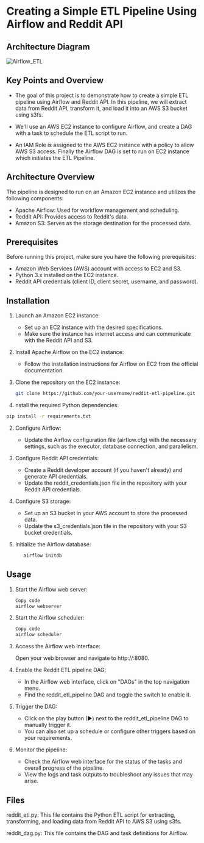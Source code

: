 # Creating a Simple ETL Pipeline Using Airflow and Reddit API


## Architecture Diagram

![Airflow_ETL](https://user-images.githubusercontent.com/100070155/231428004-992b0287-439f-49ef-b486-f56df73a552b.png)


## Key Points and Overview

+ The goal of this project is to demonstrate how to create a simple ETL pipeline using Airflow and Reddit API. In this pipeline, we will extract data from Reddit API, transform it, and load it into an AWS S3 bucket using s3fs. 

+ We'll use an AWS EC2 instance to configure Airflow, and create a DAG with a task to schedule the ETL script to run. 

+ An IAM Role is assigned to the AWS EC2 instance with a policy to allow AWS S3 access. Finally the Airflow DAG is set to run on EC2 instance which initiates the ETL Pipeline.

## Architecture Overview

The pipeline is designed to run on an Amazon EC2 instance and utilizes the following components:

+ Apache Airflow: Used for workflow management and scheduling.
+ Reddit API: Provides access to Reddit's data.
+ Amazon S3: Serves as the storage destination for the processed data.

## Prerequisites

Before running this project, make sure you have the following prerequisites:

+ Amazon Web Services (AWS) account with access to EC2 and S3.
+ Python 3.x installed on the EC2 instance.
+ Reddit API credentials (client ID, client secret, username, and password).

## Installation

1. Launch an Amazon EC2 instance:

   + Set up an EC2 instance with the desired specifications.
   + Make sure the instance has internet access and can communicate with the Reddit API and S3.

2. Install Apache Airflow on the EC2 instance:

   + Follow the installation instructions for Airflow on EC2 from the official documentation.

3. Clone the repository on the EC2 instance:

   ```bash
   git clone https://github.com/your-username/reddit-etl-pipeline.git
   ```
1. nstall the required Python dependencies:
  ```bash
  pip install -r requirements.txt
  ```
2. Configure Airflow:

   + Update the Airflow configuration file (airflow.cfg) with the necessary settings, such as       the executor, database connection, and parallelism.
   
3. Configure Reddit API credentials:

   + Create a Reddit developer account (if you haven't already) and generate API credentials.
   + Update the reddit_credentials.json file in the repository with your Reddit API credentials.
     
4. Configure S3 storage:

   + Set up an S3 bucket in your AWS account to store the processed data.
   + Update the s3_credentials.json file in the repository with your S3 bucket credentials.
     
5. Initialize the Airflow database:

   ```bash
      airflow initdb
   ```

## Usage
1. Start the Airflow web server:

   ```bash
   Copy code
   airflow webserver
   ```
2. Start the Airflow scheduler:

   ```bash
   Copy code
   airflow scheduler
   ```
3. Access the Airflow web interface:

   Open your web browser and navigate to http://<EC2-instance-public-IP>:8080.

4. Enable the Reddit ETL pipeline DAG:

   + In the Airflow web interface, click on "DAGs" in the top navigation menu.
   + Find the reddit_etl_pipeline DAG and toggle the switch to enable it.
     
5. Trigger the DAG:

   + Click on the play button (▶) next to the reddit_etl_pipeline DAG to manually trigger it.
   + You can also set up a schedule or configure other triggers based on your requirements.

6. Monitor the pipeline:

   + Check the Airflow web interface for the status of the tasks and overall progress of the pipeline.
   + View the logs and task outputs to troubleshoot any issues that may arise.
     
## Files

reddit_etl.py: This file contains the Python ETL script for extracting, transforming, and loading data from Reddit API to AWS S3 using s3fs.

reddit_dag.py: This file contains the DAG and task definitions for Airflow.
